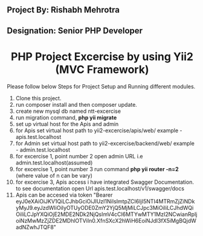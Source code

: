 <h2 align="left">Project By: Rishabh Mehrotra</h2>
<h2 align="left">Designation: Senior PHP Developer</h2>
<h1 align="center">PHP Project Excercise by using Yii2 (MVC Framework)</h1>

Please follow below Steps for Project Setup and Running 
different modules.

1. Clone this project.
2. run composer install and then composer update.
3. create new mysql db named ntt-excercise
4. run migration command, <b> php yii migrate </b>
5. set up virtual host for the Apis and admin
6. for Apis set virtual host path to yii2-excercise/apis/web/ example - apis.test.localhost
7. for Admin set virtual host path to yii2-excercise/backend/web/ example - admin.test.localhost
8. for excercise 1, point number 2 open admin URL i.e admin.test.localhost(assumed)
9. for excercise 1, point number 3 run command <b> php yii router -n=2  </b> (where value of n can be vary)
10. for excercise 3, Apis access i have integrated Swagger Documentation. to see documentation open Url apis.test.localhost/v1/swagger/docs
11. Apis can be accesed via token "Bearer eyJ0eXAiOiJKV1QiLCJhbGciOiJIUzI1NiIsImtpZCI6IjI5NTI4MTRmZjZiNDkyMyJ9.eyJzdWIiOiIyOTUyODE0ZmY2YjQ5MjMiLCJpc3MiOiIiLCJhdWQiOiIiLCJpYXQiOjE2MDE2NDk2NjQsImV4cCI6MTYwMTY1MzI2NCwianRpIjoiNzMwMzZjZDE2MDhlOTViIn0.XfnSXcX2hWiH6EoiNJdI3fX5iMgBQjdWadNZwhJTQF8"
